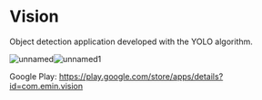 # Vision

Object detection application developed with the YOLO algorithm.

![unnamed](https://user-images.githubusercontent.com/62982765/179453970-888995d7-355e-4426-8f39-a3b432b2a960.png)![unnamed1](https://user-images.githubusercontent.com/62982765/179454092-6515ebbc-d839-4390-9d32-4f0887371471.png)

Google Play: https://play.google.com/store/apps/details?id=com.emin.vision
